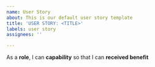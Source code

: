 ```yaml
---
name: User Story
about: This is our default user story template
title: 'USER STORY: <TITLE>'
labels: user story
assignees: ''

---
```


As a **role**, I can **capability** so that I can **received benefit**
